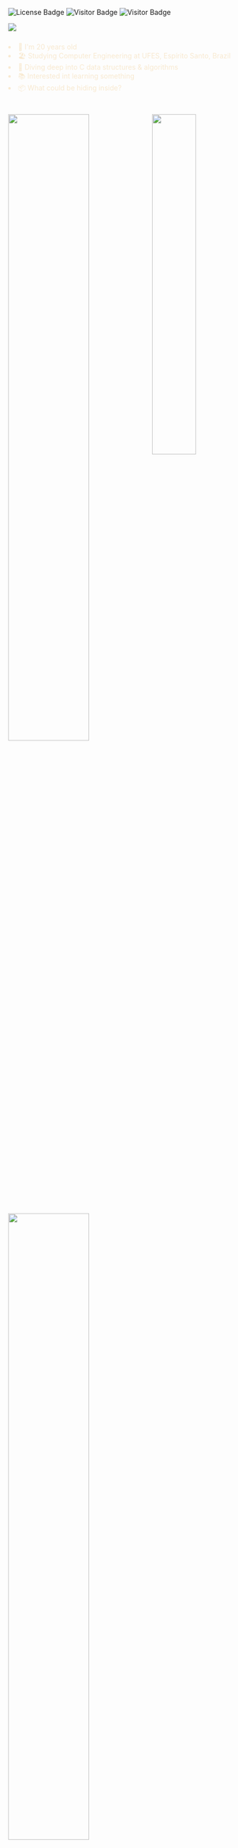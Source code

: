 ![License Badge](https://img.shields.io/badge/license-MIT-blue)
![Visitor Badge](https://visitor-badge.laobi.icu/badge?page_id=edualfo.visitor-badge)
![Visitor Badge](https://img.shields.io/badge/made%20in-brazil-green)

<div align="left">
  <img src="https://readme-typing-svg.herokuapp.com?font=Consolas&weight=400&size=24&duration=4000&pause=600&width=600&height=40&color=F5E1C0&background=430516&center=false&vCenter=true&lines=>+Hi%2C+I'm+Eduardo+Abreu!%F0%9F%91%8B%F0%9F%91%8B;>+I'm+a+computer+engineering+student;>+Check+out+some+stuff+below+%F0%9F%8D%B7%F0%9F%97%BF">
</div>

###

<span style="color: #F8E9D0;" align="left">
  <u2>
    <li>🤠 I'm 20 years old</li>
    <li>🏖️ Studying Computer Engineering at UFES, Espírito Santo, Brazil</li>
    <li>🤿 Diving deep into C data structures & algorithms</li>
    <li>📚 Interested int learning something</li>
    <li>📦 What could be hiding inside?</li>
  </u2>
</span>

#

<div class="Stats Card">
  <img width="42%" align=right src="https://github-readme-stats.vercel.app/api/top-langs/?username=edualfo&card_width=200&theme=moltack&bg_color=&border_radius=5&hide_border=true&border_color=&exclude_repo=&hide=&langs_count=10&layout=">
</div>

<div class="Languages Card">
  <img width="57%" src="https://github-readme-stats.vercel.app/api?username=edualfo&card_width=200&show_icons=true&theme=moltack&bg_color=&include_all_commits=true&count_private=true&hide_rank=false&border_radius=5&hide_border=true&border_color=545d68"/>
</div>

<div class="Streak Card">
  <img width="57%" src="https://streak-stats.demolab.com?user=edualfo&ring&theme=moltack&stroke=86092C&ring=&fire=&currStreakNum=&currStreakLabel=&border_radius=5&hide_border=true">
</div>

<!---

#

![snake gif](https://github.com/edualfo/edualfo/blob/output/github-contribution-grid-snake.svg)

<!---
eduabreulfo/eduabreulfo is a ✨ special ✨ repository because its `README.md` (this file) appears on your GitHub profile.
You can click the Preview link to take a look at your changes.
--->
